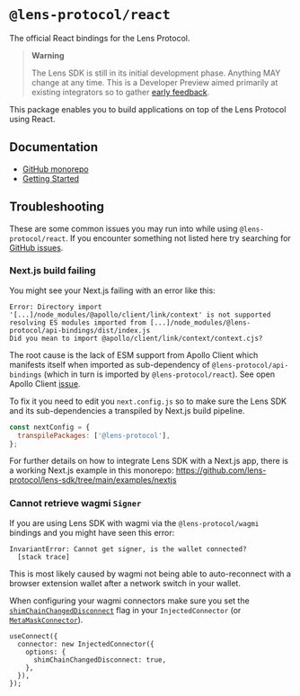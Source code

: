# `@lens-protocol/react`

The official React bindings for the Lens Protocol.

> **Warning**
>
> The Lens SDK is still in its initial development phase. Anything MAY change at any time.
> This is a Developer Preview aimed primarily at existing integrators so to gather [early feedback](https://github.com/lens-protocol/lens-sdk/discussions/48).

This package enables you to build applications on top of the Lens Protocol using React.

## Documentation

- [GitHub monorepo](https://github.com/lens-protocol/lens-sdk)
- [Getting Started](https://docs.lens.xyz/docs/sdk-react-getting-started)

## Troubleshooting

These are some common issues you may run into while using `@lens-protocol/react`. If you encounter something not listed here try searching for [GitHub issues](https://github.com/lens-protocol/lens-sdk/issues).

### Next.js build failing

You might see your Next.js failing with an error like this:

```
Error: Directory import '[...]/node_modules/@apollo/client/link/context' is not supported resolving ES modules imported from [...]/node_modules/@lens-protocol/api-bindings/dist/index.js
Did you mean to import @apollo/client/link/context/context.cjs?
```

The root cause is the lack of ESM support from Apollo Client which manifests itself when imported as sub-dependency of `@lens-protocol/api-bindings` (which in turn is imported by `@lens-protocol/react`). See open Apollo Client [issue](https://github.com/apollographql/apollo-feature-requests/issues/287).

To fix it you need to edit you `next.config.js` so to make sure the Lens SDK and its sub-dependencies a transpiled by Next.js build pipeline.

```js
const nextConfig = {
  transpilePackages: ['@lens-protocol'],
};
```

For further details on how to integrate Lens SDK with a Next.js app, there is a working Next.js example in this monorepo: https://github.com/lens-protocol/lens-sdk/tree/main/examples/nextjs

### Cannot retrieve wagmi `Signer`

If you are using Lens SDK with wagmi via the `@lens-protocol/wagmi` bindings and you might have seen this error:

```
InvariantError: Cannot get signer, is the wallet connected?
  [stack trace]
```

This is most likely caused by wagmi not being able to auto-reconnect with a browser extension wallet after a network switch in your wallet.

When configuring your wagmi connectors make sure you set the [`shimChainChangedDisconnect`](https://wagmi.sh/core/connectors/injected#shimchainchangeddisconnect) flag in your `InjectedConnector` (or [`MetaMaskConnector`](https://wagmi.sh/core/connectors/metaMask#shimchainchangeddisconnect)).

```tsx
useConnect({
  connector: new InjectedConnector({
    options: {
      shimChainChangedDisconnect: true,
    },
  }),
});
```
